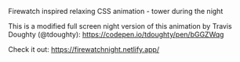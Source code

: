 Firewatch inspired relaxing CSS animation - tower during the night

This is a modified full screen night version of this animation by Travis Doughty (@tdoughty): 
https://codepen.io/tdoughty/pen/bGGZWqg

Check it out:
https://firewatchnight.netlify.app/
